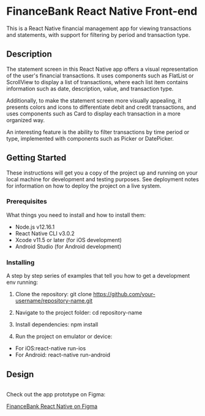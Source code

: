 # FinanceBank React Native Front-end

This is a React Native financial management app for viewing transactions and statements, with support for filtering by period and transaction type.

## Description

The statement screen in this React Native app offers a visual representation of the user's financial transactions. It uses components such as FlatList or ScrollView to display a list of transactions, where each list item contains information such as date, description, value, and transaction type.

Additionally, to make the statement screen more visually appealing, it presents colors and icons to differentiate debit and credit transactions, and uses components such as Card to display each transaction in a more organized way.

An interesting feature is the ability to filter transactions by time period or type, implemented with components such as Picker or DatePicker.

## Getting Started

These instructions will get you a copy of the project up and running on your local machine for development and testing purposes. See deployment notes for information on how to deploy the project on a live system.

### Prerequisites

What things you need to install and how to install them:

- Node.js v12.16.1
- React Native CLI v3.0.2
- Xcode v11.5 or later (for iOS development)
- Android Studio (for Android development)

### Installing

A step by step series of examples that tell you how to get a development env running:

1. Clone the repository:
git clone https://github.com/your-username/repository-name.git

2. Navigate to the project folder:
cd repository-name

3. Install dependencies:
npm install

4. Run the project on emulator or device:
- For iOS:react-native run-ios
- For Android: 
react-native run-android

## Design

<a href="https://imgflip.com/i/7avwzi"><img src="https://i.imgflip.com/7avwzi.jpg" title=""/></a><div><a href=""></a></div>

Check out the app prototype on Figma:

[FinanceBank React Native on Figma](https://www.figma.com/file/4ocLgneTXMPp2Ray2R5fek/Finance-%40ReactNative?node-id=0%3A1)

